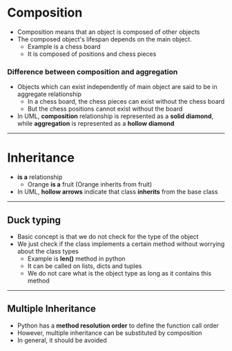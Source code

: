 # Composition
* Composition means that an object is composed of other objects
* The composed object's lifespan depends on the main object.
    * Example is a chess board
    * It is composed of positions and chess pieces
### **Difference between composition and aggregation**
* Objects which can exist independently of main object are said to be in aggregate relationship
    * In a chess board, the chess pieces can exist without the chess board
    * But the chess positions cannot exist without the board
* In UML, **composition** relationship is represented as a **solid diamond**, while **aggregation** is represented as a **hollow diamond**
---
# Inheritance
* **is a** relationship
    * Orange **is a** fruit (Orange inherits from fruit)
* In UML, **hollow arrows** indicate that class **inherits** from the base class
---
## Duck typing
* Basic concept is that we do not check for the type of the object
* We just check if the class implements a certain method without worrying about the class types
    * Example is **len()** method in python
    * It can be called on lists, dicts and tuples
    * We do not care what is the object type as long as it contains this method
---
## Multiple Inheritance 
* Python has a **method resolution order** to define the function call order
* However, multiple inheritance can be substituted by composition
* In general, it should be avoided